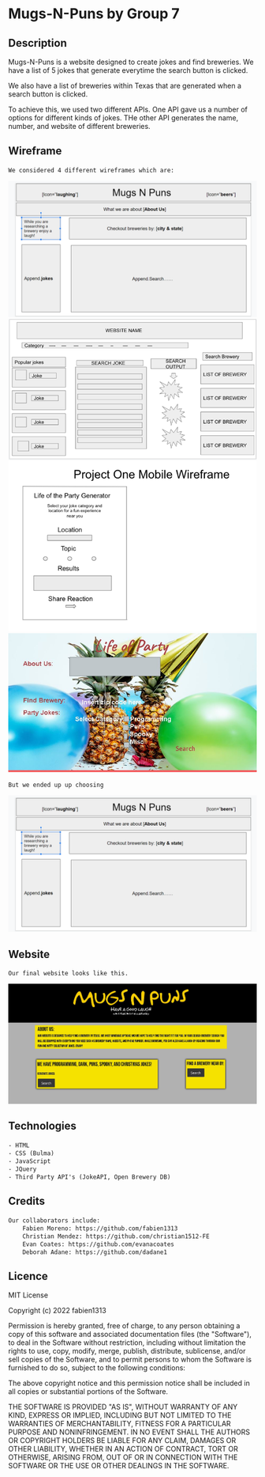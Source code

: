 # Mugs-N-Puns by Group 7

## Description
Mugs-N-Puns is a website designed to create jokes and find breweries. We have a list of 5 jokes that generate everytime the search button is clicked.

 We also have a list of breweries within Texas that are generated when a search button is clicked.
     
To achieve this, we used two different APIs. One API gave us a number of options for different kinds of jokes. THe other API generates the name, number, and website of different breweries.

## Wireframe
    We considered 4 different wireframes which are:
<img src="./Images/wireframe.png" alt="Image of wireframe 1">
<img src="./Images/wireframe-1.png" alt="Image of wireframe 2">
<img src="./Images/wireframe-2.png" alt="Image of wireframe 3">
<img src="./Images/wireframe-3.JPG" alt="Image of wireframe 4">

    But we ended up up choosing
<img src="./Images/wireframe.png" alt="Image of wireframe 1">

## Website

    Our final website looks like this.

<img src="./Images/websiteimage.JPG" alt="Image of website">

## Technologies
    - HTML
    - CSS (Bulma)
    - JavaScript
    - JQuery
    - Third Party API's (JokeAPI, Open Brewery DB)

## Credits
    Our collaborators include: 
        Fabien Moreno: https://github.com/fabien1313
        Christian Mendez: https://github.com/christian1512-FE
        Evan Coates: https://github.com/evanacoates
        Deborah Adane: https://github.com/dadane1



## Licence

MIT License

Copyright (c) 2022 fabien1313

Permission is hereby granted, free of charge, to any person obtaining a copy
of this software and associated documentation files (the "Software"), to deal
in the Software without restriction, including without limitation the rights
to use, copy, modify, merge, publish, distribute, sublicense, and/or sell
copies of the Software, and to permit persons to whom the Software is
furnished to do so, subject to the following conditions:

The above copyright notice and this permission notice shall be included in all
copies or substantial portions of the Software.

THE SOFTWARE IS PROVIDED "AS IS", WITHOUT WARRANTY OF ANY KIND, EXPRESS OR
IMPLIED, INCLUDING BUT NOT LIMITED TO THE WARRANTIES OF MERCHANTABILITY,
FITNESS FOR A PARTICULAR PURPOSE AND NONINFRINGEMENT. IN NO EVENT SHALL THE
AUTHORS OR COPYRIGHT HOLDERS BE LIABLE FOR ANY CLAIM, DAMAGES OR OTHER
LIABILITY, WHETHER IN AN ACTION OF CONTRACT, TORT OR OTHERWISE, ARISING FROM,
OUT OF OR IN CONNECTION WITH THE SOFTWARE OR THE USE OR OTHER DEALINGS IN THE
SOFTWARE.